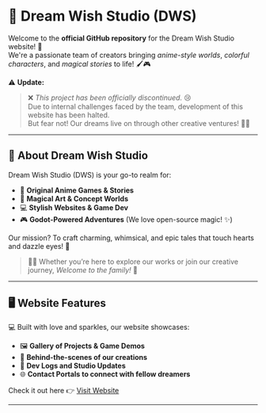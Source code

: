 # 🌟 Dream Wish Studio (DWS)

Welcome to the **official GitHub repository** for the Dream Wish Studio website! 💫  
We're a passionate team of creators bringing *anime-style worlds*, *colorful characters*, and *magical stories* to life! 🖌️🎮

⚠️ **Update:**  
> ❌ *This project has been officially discontinued.* 😢  
Due to internal challenges faced by the team, development of this website has been halted.  
But fear not! Our dreams live on through other creative ventures! 🌠🦋

---

## 🌸 About Dream Wish Studio

Dream Wish Studio (DWS) is your go-to realm for:

- 🌠 **Original Anime Games & Stories**
- 🎨 **Magical Art & Concept Worlds**
- 💻 **Stylish Websites & Game Dev**
- 🎮 **Godot-Powered Adventures** (We love open-source magic! ✨)

Our mission? To craft charming, whimsical, and epic tales that touch hearts and dazzle eyes! 💖

> 🧚‍♀️ Whether you’re here to explore our works or join our creative journey, *Welcome to the family!* 🎀

---
       
## 🖥️ Website Features

💻 Built with love and sparkles, our website showcases:

- 🖼️ **Gallery of Projects & Game Demos**
- 📜 **Behind-the-scenes of our creations**
- 🧪 **Dev Logs and Studio Updates**
- 🌐 **Contact Portals to connect with fellow dreamers**

Check it out here 👉 [Visit Website](https://dreamwishstudio.netlify.app/inde.html)

---


